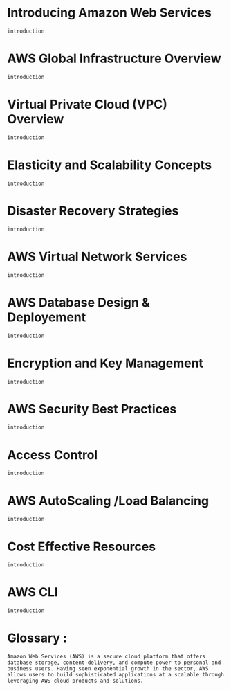 # Introducing Amazon Web Services
```
introduction
```

# AWS Global Infrastructure Overview
```
introduction
```

# Virtual Private Cloud (VPC) Overview
```
introduction
```

# Elasticity and Scalability Concepts
```
introduction
```
# Disaster Recovery Strategies
```
introduction
```

# AWS Virtual Network Services
```
introduction
```
# AWS  Database Design & Deployement
```
introduction
```
 
# Encryption and Key Management
```
introduction
```
# AWS Security Best Practices
```
introduction
```
# Access Control
```
introduction
```
# AWS  AutoScaling /Load Balancing
```
introduction
```
# Cost Effective Resources
```
introduction
```
# AWS CLI
```
introduction
```

# Glossary :
```
Amazon Web Services (AWS) is a secure cloud platform that offers database storage, content delivery, and compute power to personal and business users. Having seen exponential growth in the sector, AWS allows users to build sophisticated applications at a scalable through leveraging AWS cloud products and solutions.
```


